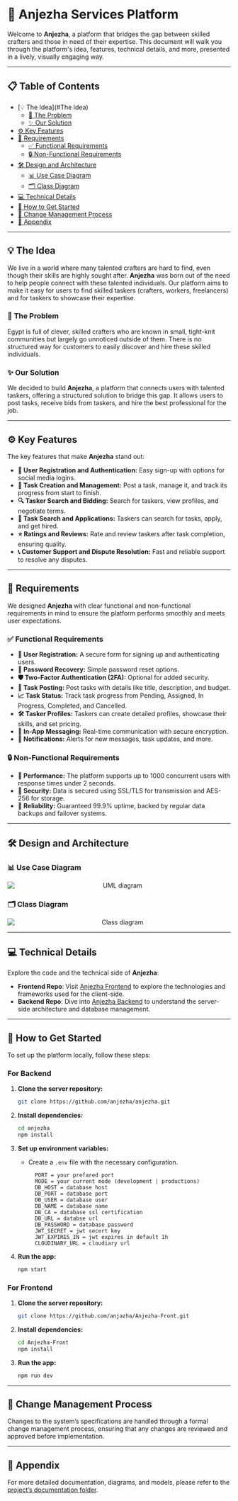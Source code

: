 
# 🎨 **Anjezha Services Platform**

Welcome to **Anjezha**, a platform that bridges the gap between skilled crafters and those in need of their expertise. This document will walk you through the platform's idea, features, technical details, and more, presented in a lively, visually engaging way. 

---

## 📋 **Table of Contents**

- [💡 The Idea](#The Idea)
  - [🚨 The Problem](#the-problem)
  - [✨ Our Solution](#our-solution)
- [⚙️ Key Features](#key-features)
- [📜 Requirements](#requirements)
  - [✅ Functional Requirements](#functional-requirements)
  - [🔒 Non-Functional Requirements](#non-functional-requirements)
- [🛠️ Design and Architecture](#design-and-architecture)
  - [📊 Use Case Diagram](#use-case-diagram)
  - [🗂️ Class Diagram](#class-diagram)
- [💻 Technical Details](#technical-details)
- [🚀 How to Get Started](#how-to-get-started)
- [📝 Change Management Process](#change-management-process)
- [📁 Appendix](#appendix)

---

## 💡 The Idea

We live in a world where many talented crafters are hard to find, even though their skills are highly sought after. **Anjezha** was born out of the need to help people connect with these talented individuals. Our platform aims to make it easy for users to find skilled taskers (crafters, workers, freelancers) and for taskers to showcase their expertise.

### 🚨 **The Problem**
Egypt is full of clever, skilled crafters who are known in small, tight-knit communities but largely go unnoticed outside of them. There is no structured way for customers to easily discover and hire these skilled individuals.

### ✨ **Our Solution**
We decided to build **Anjezha**, a platform that connects users with talented taskers, offering a structured solution to bridge this gap. It allows users to post tasks, receive bids from taskers, and hire the best professional for the job.


---

## ⚙️ **Key Features**

The key features that make **Anjezha** stand out:

- **👤 User Registration and Authentication:** Easy sign-up with options for social media logins.
- **📝 Task Creation and Management:** Post a task, manage it, and track its progress from start to finish.
- **🔍 Tasker Search and Bidding:** Search for taskers, view profiles, and negotiate terms.
- **🎯 Task Search and Applications:** Taskers can search for tasks, apply, and get hired.
- **⭐ Ratings and Reviews:** Rate and review taskers after task completion, ensuring quality.
- **📞 Customer Support and Dispute Resolution:** Fast and reliable support to resolve any disputes.


---

## 📜 **Requirements**

We designed **Anjezha** with clear functional and non-functional requirements in mind to ensure the platform performs smoothly and meets user expectations.

### ✅ **Functional Requirements**

- **🔐 User Registration:** A secure form for signing up and authenticating users.
- **🔑 Password Recovery:** Simple password reset options.
- **🛡️ Two-Factor Authentication (2FA):** Optional for added security.
- **📄 Task Posting:** Post tasks with details like title, description, and budget.
- **📈 Task Status:** Track task progress from Pending, Assigned, In Progress, Completed, and Cancelled.
- **🛠️ Tasker Profiles:** Taskers can create detailed profiles, showcase their skills, and set pricing.
- **💬 In-App Messaging:** Real-time communication with secure encryption.
- **🔔 Notifications:** Alerts for new messages, task updates, and more.

### 🔒 **Non-Functional Requirements**

- **🚀 Performance:** The platform supports up to 1000 concurrent users with response times under 2 seconds.
- **🔐 Security:** Data is secured using SSL/TLS for transmission and AES-256 for storage.
- **💼 Reliability:** Guaranteed 99.9% uptime, backed by regular data backups and failover systems.


---

## 🛠️ **Design and Architecture**

### 📊 **Use Case Diagram**

<p align="center">
  <img src="https://github.com/anjazha/.github/blob/main/anjezha_uml_diagram.svg" style="display:block; max-width:100%" title="UML diagram" alt="UML diagram"/>
</p>

### 🗂️ **Class Diagram**

<p align="center">
  <img src="https://github.com/anjazha/.github/blob/main/class-diagrm_depi.drawio.png" style="display:block; max-width:100%" title="Class diagram" alt="Class diagram"/>
</p>

---

## 💻 **Technical Details**

Explore the code and the technical side of **Anjezha**:

- **Frontend Repo**: Visit [Anjezha Frontend](https://github.com/anjezha/anjezha-front) to explore the technologies and frameworks used for the client-side.
- **Backend Repo**: Dive into [Anjezha Backend](https://github.com/anjezha/anjezha) to understand the server-side architecture and database management.

---

## 🚀 **How to Get Started**

To set up the platform locally, follow these steps:

### **For Backend**

1. **Clone the server repository:**
    ```bash
    git clone https://github.com/anjezha/anjezha.git
    ```

2. **Install dependencies:**
    ```bash
    cd anjezha
    npm install
    ```

3. **Set up environment variables:**
    - Create a `.env` file with the necessary configuration.
	  ```.env
		PORT = your prefared port
		MODE = your current mode (development | productions)
		DB_HOST = database host
		DB_PORT = database port 
		DB_USER = database user
		DB_NAME = database name
		DB_CA = database ssl certification
		DB_URL = databse url
		DB_PASSWORD = database password
		JWT_SECRET = jwt secert key
		JWT_EXPIRES_IN = jwt expires in default 1h
		CLOUDINARY_URL = cloudiary url 
	  ```
	  
4. **Run the app:**
    ```bash
    npm start
    ```


### **For Frontend**
1. **Clone the server repository:**
    ```bash
    git clone https://github.com/anjazha/Anjezha-Front.git
    ```

2. **Install dependencies:**
    ```bash
    cd Anjezha-Front
    npm install
    ```
	  
1. **Run the app:**
    ```bash
    npm run dev
    ```
---

## 📝 **Change Management Process**

Changes to the system’s specifications are handled through a formal change management process, ensuring that any changes are reviewed and approved before implementation.

---

## 📁 **Appendix**

For more detailed documentation, diagrams, and models, please refer to the [project’s documentation folder](https://github.com/anjazha/.github).
